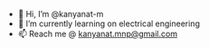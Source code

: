 - 👋 Hi, I’m @kanyanat-m
- 🌱 I’m currently learning on electrical engineering
- 📫 Reach me @ kanyanat.mnp@gmail.com

<!---
kanyanat-m/kanyanat-m is a ✨ special ✨ repository because its `README.md` (this file) appears on your GitHub profile.
You can click the Preview link to take a look at your changes.
--->
